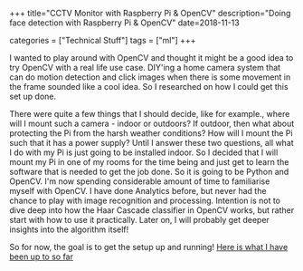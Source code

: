 +++
title="CCTV Monitor with Raspberry Pi & OpenCV"
description="Doing face detection with Raspberry Pi & OpenCV"
date=2018-11-13

categories = ["Technical Stuff"]
tags = ["ml"]
+++


I wanted to play around with OpenCV and thought it might be a good idea to try OpenCV with a real life use case. DIY'ing a home camera system that can do motion detection 
and click images when there is some movement in the frame sounded like a cool idea. So I researched on how I could get this set up done.

There were quite a few things that I should decide, like for example., where will I mount such a camera - indoor or outdoors? If outdoor, then what about 
protecting the Pi from the harsh weather conditions? How will I mount the Pi such that it has a power supply? Until I answer these two questions, all what 
I do with my Pi is just going to be installed indoor. So I decided that I will mount my Pi in one of my rooms for the time being and just get to learn the 
software that is needed to get the job done. So it is going to be Python and OpenCV. I'm now spending considerable amount of time to familiarise myself with 
OpenCV. I have done Analytics before, but never had the chance to play with image recognition and processing. Intention is not to dive deep into how the Haar
Cascade classifier in OpenCV works, but rather start with how to use it practically. Later on, I will probably get deeper insights into the algorithm 
itself! 

So for now, the goal is to get the setup up and running! [Here is what I have been up to so far](https://github.com/joesan/raspi-motion-detection)